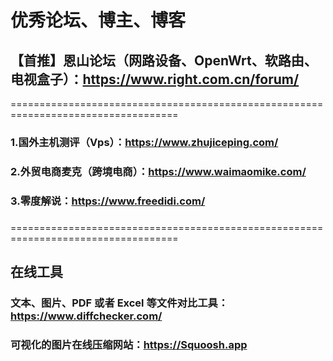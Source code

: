 # 优秀论坛、博主、博客

## 【首推】恩山论坛（网路设备、OpenWrt、软路由、电视盒子）：https://www.right.com.cn/forum/

===================================================================================

### 1.国外主机测评（Vps）：https://www.zhujiceping.com/
### 2.外贸电商麦克（跨境电商）：https://www.waimaomike.com/
### 3.零度解说：https://www.freedidi.com/
### 


###
###
###
###
###

===================================================================================

## 在线工具
### 文本、图片、PDF 或者 Excel 等文件对比工具：https://www.diffchecker.com/
### 可视化的图片在线压缩网站：https://Squoosh.app
###
###
###
###
